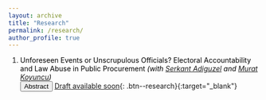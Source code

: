 ```yaml
---
layout: archive
title: "Research"
permalink: /research/
author_profile: true
---
```


1. <span style="color:Black; font-size: 14px"> Unforeseen Events or Unscrupulous Officials? Electoral Accountability and Law Abuse in Public Procurement
 	*(with [Serkant Adiguzel](https://serkantadiguzel.com/) and [Murat Koyuncu](https://academics.boun.edu.tr/mkoyuncu/))* </span> <br>
 	<button onclick="myFunction('abstract5')" class="btn--research">Abstract</button> [Draft available soon](){: .btn--research}{:target="_blank"}
 	<p id="abstract5" style="display: none; text-align: justify; width: 75%;"><font size="2.5"> This paper examines whether electoral accountability deters public officials from abusing the law, using a novel indicator of law abuse that measures the unjustified use of the unforeseen events clause: an exception clause common in procurement regulations that grants officials with more discretion at times of force majeure events. By exploiting a natural experiment and applying a staggered Differences-in-Differences (DiD) design, we find that public officials who lack reelection incentives are 23 pp more likely to abuse the unforeseen events clause than those who face reelection incentives. This abuse of law inflates contract prices by 23% and reduces value for money by 40%. These results are robust to various specification checks, including a Regression Discontinuity in Time (RDiT) design. We rule out the possibility that the documented effects are driven by better quality procurement due to the increased discretion. However, we find no evidence that electoral accountability deters more subtle malpractices, such as cost manipulation. </font> </p> 